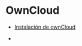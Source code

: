 # OwnCloud

- [Instalación de ownCloud](https://github.com/Mario-Alcaraz/Own-Cloud/blob/ccb3d428519be6116b05e58298a1c103da78ab4c/Instalaci%C3%B3n%20de%20ownCloud.md)

- 
